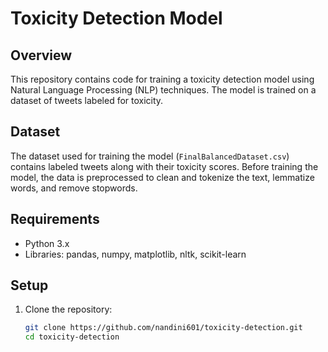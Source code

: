 # Toxicity Detection Model

## Overview

This repository contains code for training a toxicity detection model using Natural Language Processing (NLP) techniques. The model is trained on a dataset of tweets labeled for toxicity.

## Dataset

The dataset used for training the model (`FinalBalancedDataset.csv`) contains labeled tweets along with their toxicity scores. Before training the model, the data is preprocessed to clean and tokenize the text, lemmatize words, and remove stopwords.

## Requirements

- Python 3.x
- Libraries: pandas, numpy, matplotlib, nltk, scikit-learn

## Setup

1. Clone the repository:
   
   ```bash
   git clone https://github.com/nandini601/toxicity-detection.git
   cd toxicity-detection
